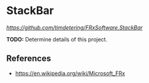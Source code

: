 # StackBar

_<https://github.com/timdetering/FRxSoftware.StackBar>_

**TODO:** Determine details of this project.

## References

* <https://en.wikipedia.org/wiki/Microsoft_FRx>
